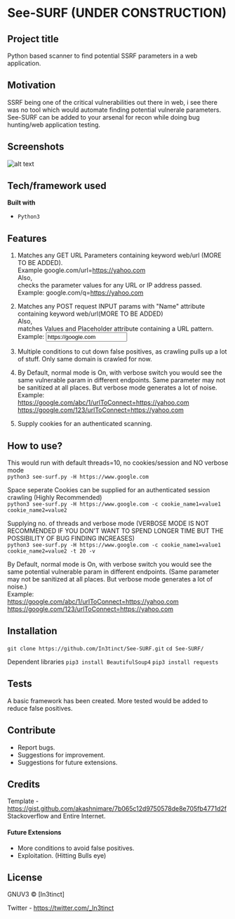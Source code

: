 # See-SURF (UNDER CONSTRUCTION)


## Project title
Python based scanner to find potential SSRF parameters in a web application.

## Motivation
SSRF being one of the critical vulnerabilities out there in web, i see there was no tool which would automate finding potential
vulnerale parameters. See-SURF can be added to your arsenal for recon while doing bug hunting/web application testing.

 
## Screenshots
![alt text](https://github.com/In3tinct/See-SURF/blob/master/See-SURF.png)

## Tech/framework used
<b>Built with</b>
- `Python3`

## Features
1) Matches any GET URL Parameters containing keyword web/url (MORE TO BE ADDED). <br/>
Example google.com/url=https://yahoo.com 
<br/>Also, <br/>
checks the parameter values for any URL or IP address passed. <br/>
Example: google.com/q=https://yahoo.com

2) Matches any POST request INPUT params with "Name" attribute containing keyword web/url(MORE TO BE ADDED)
<br/>Also,<br/>
matches Values and Placeholder attribute containing a URL pattern. <br/>
Example: <input type="text" name="url" value="https://google.com">

3) Multiple conditions to cut down false positives, as crawling pulls up a lot of stuff. Only same domain is crawled for now.

4) By Default, normal mode is On, with verbose switch you would see the same vulnerable param in different endpoints. 
Same parameter may not be sanitized at all places. But verbose mode generates a lot of noise.
<br/>Example: <br/>
https://google.com/abc/1/urlToConnect=https://yahoo.com <br/>
https://google.com/123/urlToConnect=https://yahoo.com

5) Supply cookies for an authenticated scanning.

## How to use?
This would run with default threads=10, no cookies/session and NO verbose mode <br/>
`python3 see-surf.py -H https://www.google.com`

Space seperate Cookies can be supplied for an authenticated session crawling (Highly Recommended)<br/>
`python3 see-surf.py -H https://www.google.com -c cookie_name1=value1 cookie_name2=value2`

Supplying no. of threads and verbose mode (VERBOSE MODE IS NOT RECOMMENDED IF YOU DON'T WANT TO SPEND LONGER TIME BUT THE 
POSSIBILITY OF BUG FINDING INCREASES)<br/>
`python3 see-surf.py -H https://www.google.com -c cookie_name1=value1 cookie_name2=value2 -t 20 -v`

By Default, normal mode is On, with verbose switch you would see the same potential vulnerable param in different endpoints. 
(Same parameter may not be sanitized at all places. But verbose mode generates a lot of noise.)
<br/>Example: <br/>
https://google.com/abc/1/urlToConnect=https://yahoo.com <br/>
https://google.com/123/urlToConnect=https://yahoo.com


## Installation
`git clone https://github.com/In3tinct/See-SURF.git`
`cd See-SURF/`

Dependent libraries
`pip3 install BeautifulSoup4`
`pip3 install requests`

## Tests
A basic framework has been created. 
More tested would be added to reduce false positives.


## Contribute
- Report bugs.
- Suggestions for improvement.
- Suggestions for future extensions.

## Credits
Template - https://gist.github.com/akashnimare/7b065c12d9750578de8e705fb4771d2f
Stackoverflow and Entire Internet. 

#### Future Extensions
- More conditions to avoid false positives.
- Exploitation. (Hitting Bulls eye)


## License
GNUV3 © [In3tinct]

Twitter - https://twitter.com/_In3tinct

